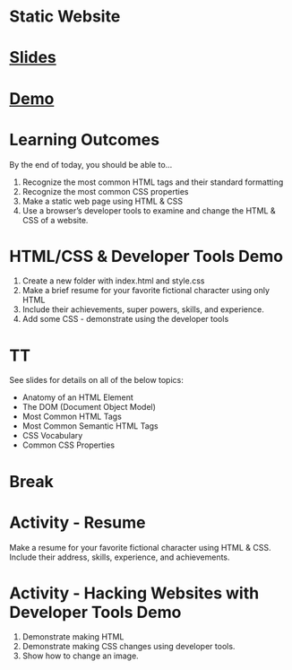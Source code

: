 # Static Website

# [Slides](https://make-school-courses.github.io/BEW-1.1-RESTful-and-Resourceful-MVC-Architecture/#/Lessons/01-Static-Website/slides.md)

# [Demo](https://github.com/Make-School-Courses/BEW-1.1-RESTful-and-Resourceful-MVC-Architecture/tree/master/Lessons/01-Static-Website/demo)

# Learning Outcomes

By the end of today, you should be able to…

1. Recognize the most common HTML tags and their standard formatting
1. Recognize the most common CSS properties
1. Make a static web page using HTML & CSS
1. Use a browser’s developer tools to examine and change the HTML & CSS of a website.

# HTML/CSS & Developer Tools Demo

1. Create a new folder with index.html and style.css
1. Make a brief resume for your favorite fictional character using only HTML
1. Include their achievements, super powers, skills, and experience.
1. Add some CSS - demonstrate using the developer tools

# TT

See slides for details on all of the below topics:

- Anatomy of an HTML Element
- The DOM (Document Object Model)
- Most Common HTML Tags
- Most Common Semantic HTML Tags
- CSS Vocabulary
- Common CSS Properties

# Break

# Activity - Resume

Make a resume for your favorite fictional character using HTML & CSS. Include their address, skills, experience, and achievements.

# Activity - Hacking Websites with Developer Tools Demo

1. Demonstrate making HTML 
1. Demonstrate making CSS changes using developer tools.
1. Show how to change an image.